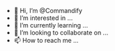 - 👋 Hi, I’m @Commandify
- 👀 I’m interested in ...
- 🌱 I’m currently learning ...
- 💞️ I’m looking to collaborate on ...
- 📫 How to reach me ...

<!---
Commandify/Commandify is a ✨ special ✨ repository because its `README.md` (this file) appears on your GitHub profile.
You can click the Preview link to take a look at your changes.
--->
